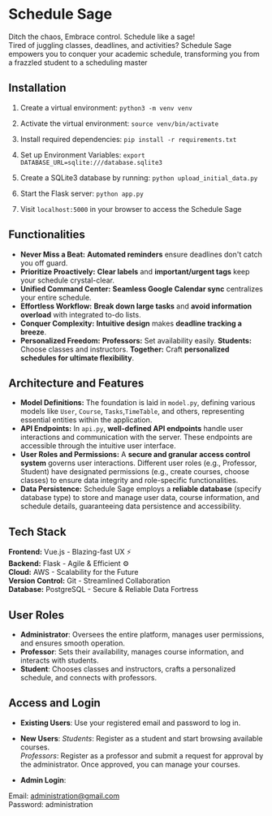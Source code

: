 # Schedule Sage

Ditch the chaos, Embrace control. Schedule like a sage! \
Tired of juggling classes, deadlines, and activities? Schedule Sage empowers you to conquer your academic schedule, transforming you from a frazzled student to a scheduling master

## Installation

1. Create a virtual environment:
   `python3 -m venv venv`

2. Activate the virtual environment:
   `source venv/bin/activate`

3. Install required dependencies:
   `pip install -r requirements.txt`

4. Set up Environment Variables:
   `export DATABASE_URL=sqlite:///database.sqlite3`

5. Create a SQLite3 database by running:
   `python upload_initial_data.py`

6. Start the Flask server:
   `python app.py`

7. Visit `localhost:5000` in your browser to access the Schedule Sage

## Functionalities

- **Never Miss a Beat:** **Automated reminders** ensure deadlines don't catch you off guard.
- **Prioritize Proactively:** **Clear labels** and **important/urgent tags** keep your schedule crystal-clear.
- **Unified Command Center:** **Seamless Google Calendar sync** centralizes your entire schedule.
- **Effortless Workflow:** **Break down large tasks** and **avoid information overload** with integrated to-do lists.
- **Conquer Complexity:** **Intuitive design** makes **deadline tracking a breeze**.
- **Personalized Freedom:** **Professors:** Set availability easily. **Students:** Choose classes and instructors. **Together:** Craft **personalized schedules for ultimate flexibility**.

## Architecture and Features

- **Model Definitions:** The foundation is laid in `model.py`, defining various models like `User`, `Course`, `Tasks`,`TimeTable`, and others, representing essential entities within the application.
- **API Endpoints:** In `api.py`, **well-defined API endpoints** handle user interactions and communication with the server. These endpoints are accessible through the intuitive user interface.
- **User Roles and Permissions:** A **secure and granular access control system** governs user interactions. Different user roles (e.g., Professor, Student) have designated permissions (e.g., create courses, choose classes) to ensure data integrity and role-specific functionalities.
- **Data Persistence:** Schedule Sage employs a **reliable database** (specify database type) to store and manage user data, course information, and schedule details, guaranteeing data persistence and accessibility.

## Tech Stack

**Frontend:** Vue.js - Blazing-fast UX ⚡️\
**Backend:** Flask - Agile & Efficient ⚙️\
**Cloud:** AWS - Scalability for the Future \
**Version Control:** Git - Streamlined Collaboration \
**Database:** PostgreSQL - Secure & Reliable Data Fortress

## User Roles

- **Administrator**: Oversees the entire platform, manages user permissions, and ensures smooth operation.
- **Professor**: Sets their availability, manages course information, and interacts with students.
- **Student**: Chooses classes and instructors, crafts a personalized schedule, and connects with professors.

## Access and Login

- **Existing Users**: Use your registered email and password to log in.

- **New Users**:
  _Students_: Register as a student and start browsing available courses.\
  _Professors_: Register as a professor and submit a request for approval by the administrator. Once approved, you can manage your courses.

- **Admin Login**:

Email: administration@gmail.com\
Password: administration
